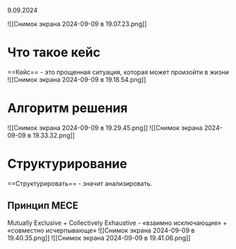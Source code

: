 9.09.2024

![[Снимок экрана 2024-09-09 в 19.07.23.png]]
# Что такое кейс
==Кейс== - это прощенная ситуация, которая может произойти в жизни
![[Снимок экрана 2024-09-09 в 19.18.54.png]]
# Алгоритм решения
![[Снимок экрана 2024-09-09 в 19.29.45.png]]
![[Снимок экрана 2024-09-09 в 19.33.32.png]]
# Структурирование
==Структурировать== - значит анализировать.

## Принцип MECE
Mutually Exclusive + Collectively Exhaustive - «взаимно исключающие» + «совместно исчерпывающе»
![[Снимок экрана 2024-09-09 в 19.40.35.png]]
![[Снимок экрана 2024-09-09 в 19.41.06.png]]